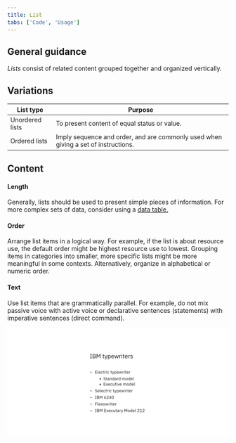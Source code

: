 ```yaml
---
title: List
tabs: ['Code', 'Usage']
---
```


## General guidance

_Lists_ consist of related content grouped together and organized vertically.


## Variations

| List type       | Purpose                                                                            |
| --------------- | ---------------------------------------------------------------------------------- |
| Unordered lists | To present content of equal status or value.                                       |
| Ordered lists   | Imply sequence and order, and are commonly used when giving a set of instructions. |


## Content

#### Length

Generally, lists should be used to present simple pieces of information. For more complex sets of data, consider using a [data table.](/components/data-table)

#### Order

Arrange list items in a logical way. For example, if the list is about resource use, the default order might be highest resource use to lowest. Grouping items in categories into smaller, more specific lists might be more meaningful in some contexts. Alternatively, organize in alphabetical or numeric order.

#### Text

Use list items that are grammatically parallel. For example, do not mix passive voice with active voice or declarative sentences (statements) with imperative sentences (direct command).

<ImageComponent cols="8">

![Example of a list](images/list-usage-1.png)

</ImageComponent>
